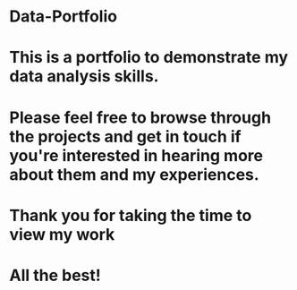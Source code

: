 # Data-Portfolio

# This is a portfolio to demonstrate my data analysis skills.
# Please feel free to browse through the projects and get in touch if you're interested in hearing more about them and my experiences.

# Thank you for taking the time to view my work 
# All the best!
